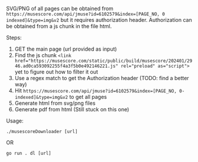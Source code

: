 SVG/PNG of all pages can be obtained from `https://musescore.com/api/jmuse?id=6102579&index=[PAGE_NO, 0 indexed]&type=img&v2` but it requires authorization header. Authorization can be obtained from a js chunk in the file html.

Steps:

1. GET the main page (url provided as input)
2. Find the js chunk `<link href="https://musescore.com/static/public/build/musescore/202401/2946.ad0ca593092255f4a3f5b0e492146221.js" rel="preload" as="script">` yet to figure out how to filter it out
3. Use a regex match to get the Authorization header (TODO: find a better way)
4. Hit `https://musescore.com/api/jmuse?id=6102579&index=[PAGE_NO, 0-indexed]&type=img&v2` to get all pages
5. Generate html from svg/png files
6. Generate pdf from html (Still stuck on this one)

Usage:

```
./musescoreDownloader [url]
```
OR
```
go run . dl [url]
```
